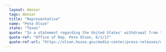 ```yaml
---
  layout: denier
  tags: denier
  title: "Representative"
  name: "Pete Olson"
  state: "Texas"
  quote: "In a statement regarding the United States' withdrawal from the Paris climate agreement, Rep. Olson said: \"I have long said that while I support clean air and clean water, any actions on climate change by the US need to be weighed against the science, the impact our reductions will have on a global scale and the economic impacts they will have here at home.\""
  quote-ref: "Office of Rep. Pete Olson, 6/1/17"
  quote-ref-url: "https://olson.house.gov/media-center/press-releases/olson-statement-on-president-trumps-decision-to-withdraw-from-paris"
---
```

